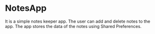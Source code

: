 # NotesApp
It is a simple notes keeper app. The user can add and delete notes to the app. The app stores the data of the notes using Shared Preferences.
